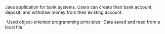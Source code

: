 Java application for bank systems. Users can create their bank account, deposit, and withdraw money from their existing account. 

 -Used object-oriented programming principles 
 -Data saved and read from a local file.  
